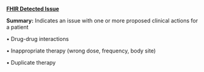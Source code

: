 **[FHIR Detected Issue](https://www.hl7.org/fhir/detectedissue.html)**

**Summary:** Indicates an issue with one or more proposed clinical actions for a patient

•	Drug-drug interactions

•	Inappropriate therapy (wrong dose, frequency, body site)

•	Duplicate therapy